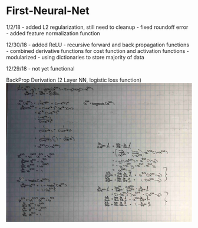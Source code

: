 # First-Neural-Net

1/2/18 - added L2 regularization, still need to cleanup
       - fixed roundoff error
       - added feature normalization function

12/30/18 - added ReLU
         - recursive forward and back propagation functions
         - combined derivative functions for cost function and activation functions
         - modularized
         - using dictionaries to store majority of data

12/29/18 - not yet functional

BackProp Derivation (2 Layer NN, logistic loss function)
![Derivation](Images/Backprop-Derivation.jpg)


